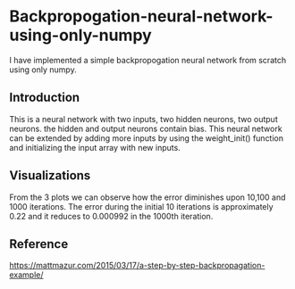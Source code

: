 # Backpropogation-neural-network-using-only-numpy

I have implemented a simple backpropogation neural network from scratch using only numpy. 

## Introduction
This is a neural network with two inputs, two hidden neurons, two output neurons. the hidden and output neurons contain bias.
This neural network can be extended by adding more inputs by using the weight_init() function and initializing the input array with new inputs.

## Visualizations
From the 3 plots we can observe how the error diminishes upon 10,100 and 1000 iterations. 
The error during the initial 10 iterations is approximately 0.22 and it reduces to 0.000992 in the 1000th iteration.

## Reference

https://mattmazur.com/2015/03/17/a-step-by-step-backpropagation-example/


